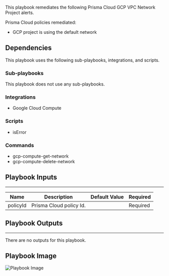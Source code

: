 This playbook remediates the following Prisma Cloud GCP VPC Network Project alerts.

Prisma Cloud policies remediated:

 - GCP project is using the default network

## Dependencies
This playbook uses the following sub-playbooks, integrations, and scripts.

### Sub-playbooks
This playbook does not use any sub-playbooks.

### Integrations
* Google Cloud Compute

### Scripts
* isError

### Commands
* gcp-compute-get-network
* gcp-compute-delete-network

## Playbook Inputs
---

| **Name** | **Description** | **Default Value** | **Required** |
| --- | --- | --- | --- |
| policyId | Prisma Cloud policy Id. |  | Required |

## Playbook Outputs
---
There are no outputs for this playbook.

## Playbook Image
![Playbook Image](../../doc_files/PCR_-_GCP_VPC_Network_Project_Misconfig.png/n)
